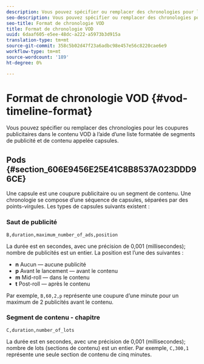 ```yaml
---
description: Vous pouvez spécifier ou remplacer des chronologies pour les coupures publicitaires dans le contenu VOD à l’aide d’une liste formatée de segments de publicité et de contenu appelée capsules.
seo-description: Vous pouvez spécifier ou remplacer des chronologies pour les coupures publicitaires dans le contenu VOD à l’aide d’une liste formatée de segments de publicité et de contenu appelée capsules.
seo-title: Format de chronologie VOD
title: Format de chronologie VOD
uuid: 6daaf605-e5ee-48dc-a222-a5973b3d915a
translation-type: tm+mt
source-git-commit: 358c5b02d47f23a6adbc98e457e56c8220cae6e9
workflow-type: tm+mt
source-wordcount: '189'
ht-degree: 0%

---
```



# Format de chronologie VOD {#vod-timeline-format}

Vous pouvez spécifier ou remplacer des chronologies pour les coupures publicitaires dans le contenu VOD à l’aide d’une liste formatée de segments de publicité et de contenu appelée capsules.

## Pods {#section_606E9456E25E41C8B8537A023DDD96CE}

Une capsule est une coupure publicitaire ou un segment de contenu. Une chronologie se compose d’une séquence de capsules, séparées par des points-virgules. Les types de capsules suivants existent :

### Saut de publicité

```
B,duration,maximum_number_of_ads,position
```

La durée est en secondes, avec une précision de 0,001 (millisecondes); nombre de publicités est un entier. La position est l’une des suivantes :
* **n** Aucun — aucune publicité
* **p** Avant le lancement — avant le contenu
* **m** Mid-roll — dans le contenu
* **t** Post-roll — après le contenu

Par exemple, `B,60,2,p` représente une coupure d’une minute pour un maximum de 2 publicités avant le contenu.

### Segment de contenu - chapitre

```
C,duration,number_of_lots
```

La durée est en secondes, avec une précision de 0,001 (millisecondes); nombre de lots (sections de contenu) est un entier. Par exemple, `C,300,1` représente une seule section de contenu de cinq minutes.